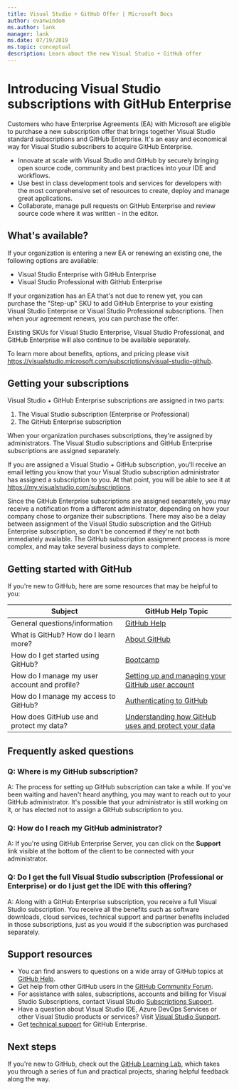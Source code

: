 ```yaml
---
title: Visual Studio + GitHub Offer | Microsoft Docs
author: evanwindom
ms.author: lank
manager: lank
ms.date: 07/19/2019
ms.topic: conceptual
description: Learn about the new Visual Studio + GitHub offer
---
```


# Introducing Visual Studio subscriptions with GitHub Enterprise  

Customers who have Enterprise Agreements (EA) with Microsoft are eligible to purchase a new subscription offer that brings together Visual Studio standard subscriptions and GitHub Enterprise. It's an easy and economical way for Visual Studio subscribers to acquire GitHub Enterprise. 

- Innovate at scale with Visual Studio and GitHub by securely bringing open source code, community and best practices into your IDE and workflows.
- Use best in class development tools and services for developers with the most comprehensive set of resources to create, deploy and manage great applications. 
- Collaborate, manage pull requests on GitHub Enterprise and review source code where it was written - in the editor. 

## What's available? 

If your organization is entering a new EA or renewing an existing one, the following options are available:

- Visual Studio Enterprise with GitHub Enterprise
- Visual Studio Professional with GitHub Enterprise

If your organization has an EA that's not due to renew yet, you can purchase the "Step-up" SKU to add GitHub Enterprise to your existing Visual Studio Enterprise or Visual Studio Professional subscriptions. Then when your agreement renews, you can purchase the offer.

Existing SKUs for Visual Studio Enterprise, Visual Studio Professional, and GitHub Enterprise will also continue to be available separately. 

To learn more about benefits, options, and pricing please visit https://visualstudio.microsoft.com/subscriptions/visual-studio-github. 

## Getting your subscriptions

Visual Studio + GitHub Enterprise subscriptions are assigned in two parts:
1. The Visual Studio subscription (Enterprise or Professional)
2. The GitHub Enterprise subscription

When your organization purchases subscriptions, they're assigned by administrators. The Visual Studio subscriptions and GitHub Enterprise subscriptions are assigned separately.  

If you are assigned a Visual Studio + GitHub subscription, you'll receive an email letting you know that your Visual Studio subscription administrator has assigned a subscription to you.  At that point, you will be able to see it at https://my.visualstudio.com/subscriptions.  

Since the GitHub Enterprise subscriptions are assigned separately, you may receive a notification from a different administrator, depending on how your company chose to organize their subscriptions.  There may also be a delay between assignment of the Visual Studio subscription and the GitHub Enterprise subscription, so don't be concerned if they're not both immediately available.  The GitHub subscription assignment process is more complex, and may take several business days to complete.  

## Getting started with GitHub

If you're new to GitHub, here are some resources that may be helpful to you:

| Subject                                  | GitHub Help Topic                                     |
|------------------------------------------|-------------------------------------------------------|
| General   questions/information          | [GitHub Help](https://help.github.com/en)             |
| What is   GitHub?  How do I learn more?  | [About GitHub](https://help.github.com/en/categories/about-github)                                       |
| How do I   get started using GitHub?     | [Bootcamp](https://help.github.com/en/categories/bootcamp)                                              |
| How do I manage my   user account and profile?       | [Setting up and   managing your GitHub user account](https://help.github.com/en/categories/setting-up-and-managing-your-github-user-account)    |
| How do I manage my   access to GitHub?   | [Authenticating to   GitHub](https://help.github.com/en/categories/authenticating-to-github)                           |
| How does GitHub use and protect my data? | [Understanding how   GitHub uses and protect your data](https://help.github.com/en/categories/understanding-how-github-uses-and-protects-your-data)|

## Frequently asked questions

### Q:  Where is my GitHub subscription?
A:  The process for setting up GitHub subscription can take a while.  If you've been waiting and haven't heard anything, you may want to reach out to your GitHub administrator.  It's possible that your administrator is still working on it, or has elected not to assign a GitHub subscription to you. 

### Q:  How do I reach my GitHub administrator?
A:  If you're using GitHub Enterprise Server, you can click on the **Support** link visible at the bottom of the client to be connected with your administrator.

### Q: Do I get the full Visual Studio subscription (Professional or Enterprise) or do I just get the IDE with this offering?
A:  Along with a GitHub Enterprise subscription, you receive a full Visual Studio subscription.  You receive all the benefits such as software downloads, cloud services, technical support and partner benefits included in those subscriptions, just as you would if the subscription was purchased separately.

## Support resources
- You can find answers to questions on a wide array of GitHub topics at [GitHub Help](https://help.github.com/en).
- Get help from other GitHub users in the [GitHub Community Forum](https://github.community/).
- For assistance with sales, subscriptions, accounts and billing for Visual Studio Subscriptions, contact Visual Studio [Subscriptions Support](https://visualstudio.microsoft.com/subscriptions/support/).
- Have a question about Visual Studio IDE, Azure DevOps Services or other Visual Studio products or services?  Visit [Visual Studio Support](https://visualstudio.microsoft.com/support/).
- Get [technical support](https://support.microsoft.com/en-us/supportforbusiness/productselection?sapId=b77fe80f-5417-80bd-4b2a-275cf0018c24) for GitHub Enterprise.   

## Next steps
If you're new to GitHub, check out the [GitHub Learning Lab](https://lab.github.com/), which takes you through a series of fun and practical projects, sharing helpful feedback along the way.
